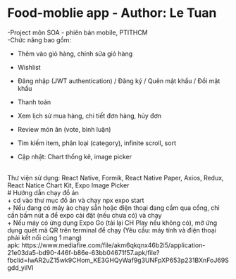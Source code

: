 # Food-moblie app - Author: Le Tuan
-Project môn SOA - phiên bản mobile, PTITHCM
<br/>
-Chức năng bao gồm:
+ Thêm vào giỏ hàng, chỉnh sửa giỏ hàng
+ Wishlist
+ Đăng nhập (JWT authentication) / Đăng ký / Quên mật khẩu / Đổi mật khẩu
+ Thanh toán
+ Xem lịch sử mua hàng, chi tiết đơn hàng, hủy đơn
+ Review món ăn (vote, bình luận)
+ Tìm kiếm item, phân loại (category), infinite scroll, sort

+ Cập nhật: Chart thống kê, image picker
<br/>
Thư viện sử dụng: React Native, Formik, React Native Paper, Axios, Redux, React Natice Chart Kit, Expo Image Picker
<br/>
# Hướng dẫn chạy đồ án<br/>
+ cd vào thư mục đồ án và chạy npx expo start<br/>
+ Nếu đang có máy ảo chạy sẵn hoặc điện thoại đang cắm qua cổng, chỉ cần bấm nút a để expo cài đặt (nếu chưa có) và chạy<br/>
+ Nếu máy có ứng dụng Expo Go (tải lại CH Play nếu không có), mở ứng dụng quét mã QR trên terminal để chạy (Yêu cầu: máy tính và điện thoại phải kết nối cùng 1 mạng)
<br>
apk:
https://www.mediafire.com/file/akm6qkqnx46b2i5/application-21e03da5-bd90-446f-b86e-63bb04671f57.apk/file?fbclid=IwAR2uZ15wk9CHom_KE3GHQyWaf9g3UNFpXP653p231BXnFoJ69Sgdd_yilVI
